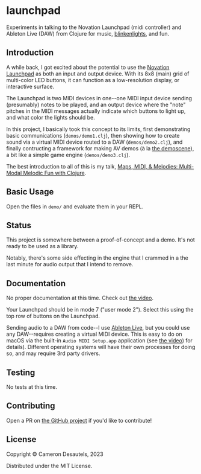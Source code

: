 # launchpad

Experiments in talking to the Novation Launchpad (midi controller) and
Ableton Live (DAW) from Clojure for music, [blinkenlights][], and fun.

## Introduction

A while back, I got excited about the potential to use the [Novation
Launchpad][lp] as both an input and output device.  With its 8x8
(main) grid of multi-color LED buttons, it can function as a
low-resolution display, or interactive surface.

The Launchpad is two MIDI devices in one--one MIDI input device
sending (presumably) notes to be played, and an output device where
the "note" pitches in the MIDI messages actually indicate which
buttons to light up, and what color the lights should be.

In this project, I basically took this concept to its limits, first
demonstrating basic communications (`demos/demo1.clj`), then showing
how to create sound via a virtual MIDI device routed to a DAW
(`demos/demo2.clj`), and finally contructing a framework for making AV
demos (à la [the demoscene][demoscene]), a bit like a simple game
engine (`demos/demo3.clj`).

The best introduction to all of this is my talk, [Maps, MIDI, &
Melodies: Multi-Modal Melodic Fun with Clojure][mmm-talk].

## Basic Usage

Open the files in `demo/` and evaluate them in your REPL.

## Status

This project is somewhere between a proof-of-concept and a demo.  It's
not ready to be used as a library.

Notably, there's some side effecting in the engine that I crammed in a
the last minute for audio output that I intend to remove. 

## Documentation

No proper documentation at this time.  Check out [the
video][mmm-talk].

Your Launchpad should be in mode 7 ("user mode 2").  Select this using
the top row of buttons on the Launchpad.

Sending audio to a DAW from code--I use [Ableton Live][ableton-live],
but you could use any DAW--requires creating a virtual MIDI device.
This is easy to do on macOS via the built-in `Audio MIDI Setup.app`
application (see [the video][mmm-talk]) for details).  Different
operating systems will have their own processes for doing so, and may
require 3rd party drivers.

## Testing

No tests at this time.

## Contributing

Open a PR on [the GitHub project][gh] if you'd like to contribute!

## License

Copyright © Cameron Desautels, 2023

Distributed under the MIT License.

[blinkenlights]: https://en.wikipedia.org/wiki/Blinkenlights
[lp]: https://novationmusic.com/en/launch
[ableton-live]: https://www.ableton.com/en/live/
[demoscene]: https://en.wikipedia.org/wiki/Demoscene
[mmm-talk]: https://www.youtube.com/watch?v=je7szzU4J0A
[gh]: https://github.com/camdez/launchpad
